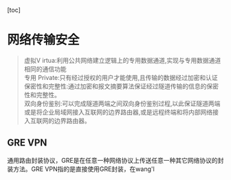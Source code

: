 [toc]
# 网络传输安全
>虚拟Ⅴ irtua:利用公共网络建立逻辑上的专用数据通道,实现与专用数据通道相同的通信功能  
专用 Private:只有经过授权的用户才能使用,且传输的数据经过加密和认证
保密性和完整性:通过加密和报文摘要算法保证经过隧道传输的信息的保密性和完整性。  
双向身份鉴别:可以完成隧道两端之间双向身份鉴别过程,以此保证隧道两端或是将企业局域网接入互联网的边界路由器,或是远程终端和将内部网络接入互联网的边界路由器。   

## GRE VPN
通用路由封装协议，GRE是在任意一种网络协议上传送任意一种其它网络协议的封装方法。GRE VPN指的是直接使用GRE封装，在wang'l


```{.python .input}

```
